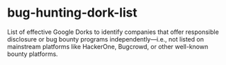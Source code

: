 # bug-hunting-dork-list
List of effective Google Dorks to identify companies that offer responsible disclosure or bug bounty programs independently—i.e., not listed on mainstream platforms like HackerOne, Bugcrowd, or other well-known bounty platforms.
